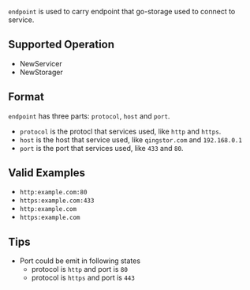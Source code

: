 `endpoint` is used to carry endpoint that go-storage used to connect to service.

## Supported Operation

- NewServicer
- NewStorager

## Format

`endpoint` has three parts: `protocol`, `host` and `port`.

- `protocol` is the protocl that services used, like `http` and `https`.
- `host` is the host that service used, like `qingstor.com` and `192.168.0.1`
- `port` is the port that services used, like `433` and `80`.

## Valid Examples

- `http:example.com:80`
- `https:example.com:433`
- `http:example.com`
- `https:example.com`

## Tips

- Port could be emit in following states
    - protocol is `http` and port is `80`
    - protocol is `https` and port is `443`
